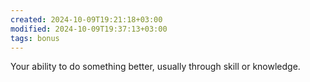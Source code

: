 ```yaml
---
created: 2024-10-09T19:21:18+03:00
modified: 2024-10-09T19:37:13+03:00
tags: bonus
---
```

Your ability to do something better, usually through skill or knowledge.